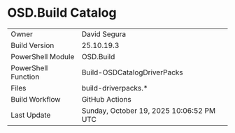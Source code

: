 ﻿# OSD.Build Catalog

| | |
|-|-|
| Owner | David Segura |
| Build Version | 25.10.19.3 |
| PowerShell Module | OSD.Build |
| PowerShell Function | Build-OSDCatalogDriverPacks |
| Files | build-driverpacks.* |
| Build Workflow | GitHub Actions |
| Last Update | Sunday, October 19, 2025 10:06:52 PM UTC |
